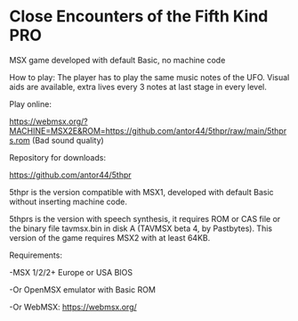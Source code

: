 # Close Encounters of the Fifth Kind PRO

MSX game developed with default Basic, no machine code


How to play: The player has to play the same music notes of the UFO. Visual aids are available, extra lives every 3 notes at last stage in every level.

Play online:

https://webmsx.org/?MACHINE=MSX2E&ROM=https://github.com/antor44/5thpr/raw/main/5thprs.rom
(Bad sound quality)

Repository for downloads:

https://github.com/antor44/5thpr


5thpr is the version compatible with MSX1, developed with default Basic without inserting machine code.

5thprs is the version with speech synthesis, it requires ROM or CAS file or the binary file tavmsx.bin in disk A (TAVMSX beta 4, by Pastbytes). This version of the game requires MSX2 with at least 64KB.

Requirements:

-MSX 1/2/2+ Europe or USA BIOS

-Or OpenMSX emulator with Basic ROM

-Or WebMSX: https://webmsx.org/
